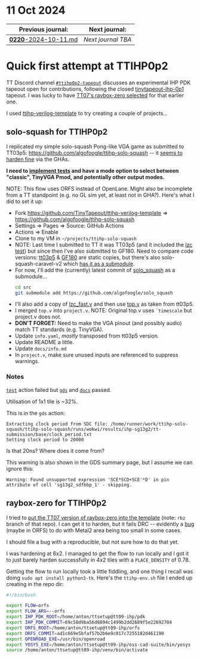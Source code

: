 # 11 Oct 2024

| Previous journal: | Next journal: |
|-|-|
| [**0220**-2024-10-11.md](./0220-2024-10-11.md) | *Next journal TBA* |

# Quick first attempt at TTIHP0p2

TT Discord channel [`#ttihp0p2-tapeout`](https://discord.com/channels/1009193568256135208/1290548711075741796) discusses an experimental IHP PDK tapeout open for contributions, following the closed [tinytapeout-ihp-0p1](https://github.com/TinyTapeout/tinytapeout-ihp-0p1) tapeout. I was lucky to have [TT07's raybox-zero selected](https://github.com/TinyTapeout/tinytapeout-ihp-0p1/tree/main/projects/tt_um_algofoogle_raybox_zero) for that earlier one.

I used [ttihp-verilog-template](https://github.com/TinyTapeout/ttihp-verilog-template) to try creating a couple of projects...


## solo-squash for TTIHP0p2

I replicated my simple solo-squash Pong-like VGA game as submitted to TT03p5: https://github.com/algofoogle/ttihp-solo-squash -- it [seems to harden fine](https://github.com/algofoogle/ttihp-solo-squash/actions/runs/11308698839) via the GHAs.

**I need to [implement tests](https://github.com/TinyTapeout/ttihp-verilog-template/tree/main/test) and have a mode option to select between "classic", TinyVGA Pmod, and potentially other output modes.**

NOTE: This flow uses ORFS instead of OpenLane. Might also be incomplete from a TT standpoint (e.g. no GL sim yet, at least not in GHA?). Here's what I did to set it up:

*   Fork https://github.com/TinyTapeout/ttihp-verilog-template => https://github.com/algofoogle/ttihp-solo-squash
*   Settings => Pages => Source: GitHub Actions
*   Actions => Enable
*   Clone to my VM in `~/projects/ttihp-solo-squash`
*   NOTE: Last time I submitted to TT it was TT03p5 (and it included the [lzc test](https://github.com/algofoogle/tt03p5-solo-squash/blob/7521bb47e1730e20988039a5294c66ee08340811/src/top.v#L54)) but since then I've also submitted to GF180. Need to compare code versions: [tt03p5](https://github.com/algofoogle/tt03p5-solo-squash/tree/main/src) & [GF180](https://github.com/algofoogle/algofoogle-multi-caravel/tree/gf180/verilog/rtl/solo_squash/src) are static copies, but there's also solo-squash-caravel-v2 which [has it as a submodule](https://github.com/algofoogle/solo-squash-caravel-v2/tree/main-gfmpw1/verilog/rtl).
*   For now, I'll add the (currently) latest commit of [solo_squash](https://github.com/algofoogle/solo_squash) as a submodule...
    ```bash
    cd src
    git submodule add https://github.com/algofoogle/solo_squash
    ```
*   I'll also add a copy of [lzc_fast.v](https://github.com/algofoogle/tt03p5-solo-squash/blob/main/src/lzc_fast.v) and then use [top.v](https://github.com/algofoogle/tt03p5-solo-squash/blob/main/src/top.v) as taken from tt03p5.
*   I merged `top.v` into `project.v`. NOTE: Original top.v uses `` `timescale `` but project.v does not.
*   **DON'T FORGET:** Need to make the VGA pinout (and possibly audio) match TT standards (e.g. TinyVGA).
*   Update `info.yaml`, *mostly* transposed from tt03p5 version.
*   Update README a little.
*   Update `docs/info.md`
*   In `project.v`, make sure unused inputs are referenced to suppress warnings.

### Notes

[`test`](https://github.com/algofoogle/ttihp-solo-squash/actions/runs/11308698840) action failed but [`gds`](https://github.com/algofoogle/ttihp-solo-squash/actions/runs/11308698839) and [`docs`](https://github.com/algofoogle/ttihp-solo-squash/actions/runs/11308698838) passed.

Utilisation of 1x1 tile is ~32%.

This is in the `gds` action:
```
Extracting clock period from SDC file: /home/runner/work/ttihp-solo-squash/ttihp-solo-squash/runs/wokwi/results/ihp-sg13g2/tt-submission/base/clock_period.txt
Setting clock period to 20000
```

Is that 20ns? Where does it come from?

This warning is also shown in the GDS summary page, but I assume we can ignore this:
```
Warning: Found unsupported expression 'SCE*SCD+SCE'*D' in pin attribute of cell 'sg13g2_sdfbbp_1' - skipping.
```


## raybox-zero for TTIHP0p2

I tried to [put the TT07 version of raybox-zero into the template](https://github.com/algofoogle/ttihp0p2-algofoogle/tree/rbz) (note: `rbz` branch of that repo). I can get it to harden, but it fails DRC -- evidently a [bug](https://discord.com/channels/1009193568256135208/1295436096305369088/1295466872363421776) (maybe in ORFS) to do with Metal2 area being too small in some cases.

I should file a bug with a reproducible, but not sure how to do that yet.

I was hardening at 6x2. I managed to get the flow to run locally and I got it to just barely harden successfully in 4x2 tiles with a `PLACE_DENSITY` of 0.78.

Getting the flow to run locally took a little fiddling, and one thing I recall was doing `sudo apt install python3-tk`. Here's the `ttihp-env.sh` file I ended up creating in the repo dir:

```bash
#!/bin/bash

export FLOW=orfs
export FLOW_ARG=--orfs
export IHP_PDK_ROOT=/home/anton/ttsetup@tt09-ihp/pdk
export IHP_PDK_COMMIT=69c58d9ba56d8894c1499b2dd2689f5e22692704
export ORFS_ROOT=/home/anton/ttsetup@tt09-ihp/orfs
export ORFS_COMMIT=ad1c669e5bfaf57b2b6e9c017c7255182d461190
export OPENROAD_EXE=/usr/bin/openroad
export YOSYS_EXE=/home/anton/ttsetup@tt09-ihp/oss-cad-suite/bin/yosys
source /home/anton/ttsetup@tt09-ihp/venv/bin/activate
```

